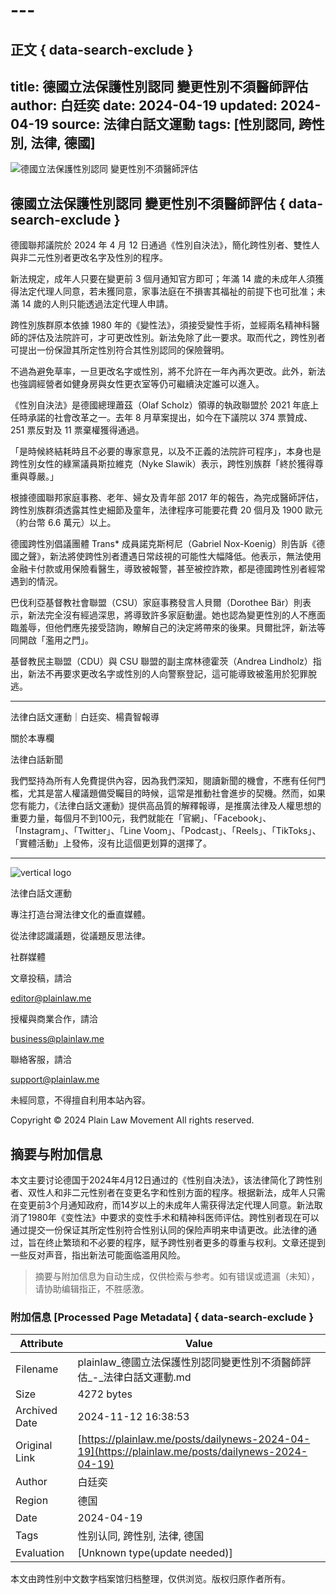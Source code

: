 # ---

## 正文 { data-search-exclude }

title: 德國立法保護性別認同 變更性別不須醫師評估
author: 白廷奕
date: 2024-04-19
updated: 2024-04-19
source: 法律白話文運動
tags: [性別認同, 跨性別, 法律, 德國]
---

![德國立法保護性別認同 變更性別不須醫師評估](https://images.ctfassets.net/3jfbqsyeg8et/1LEWMFlUVy9JzwdXj9iIhK/b33693164ddba3ca95fc700907c10cca/__________20230118_195911_1.jpg?w=88&h=88&fl=progressive&q=100&fm=jpg)

## 德國立法保護性別認同 變更性別不須醫師評估 { data-search-exclude }

德國聯邦議院於 2024 年 4 月 12 日通過《性別自決法》，簡化跨性別者、雙性人與非二元性別者更改名字及性別的程序。

新法規定，成年人只要在變更前 3 個月通知官方即可；年滿 14 歲的未成年人須獲得法定代理人同意，若未獲同意，家事法庭在不損害其福祉的前提下也可批准；未滿 14 歲的人則只能透過法定代理人申請。

跨性別族群原本依據 1980 年的《變性法》，須接受變性手術，並經兩名精神科醫師的評估及法院許可，才可更改性別。新法免除了此一要求。取而代之，跨性別者可提出一份保證其所定性別符合其性別認同的保險聲明。

不過為避免草率，一旦更改名字或性別，將不允許在一年內再次更改。此外，新法也強調經營者如健身房與女性更衣室等仍可繼續決定誰可以進入。

《性別自決法》是德國總理蕭茲（Olaf Scholz）領導的執政聯盟於 2021 年底上任時承諾的社會改革之一。去年 8 月草案提出，如今在下議院以 374 票贊成、251 票反對及 11 票棄權獲得通過。

「是時候終結耗時且不必要的專家意見，以及不正義的法院許可程序」，本身也是跨性別女性的綠黨議員斯拉維克（Nyke Slawik）表示，跨性別族群「終於獲得尊重與尊嚴。」

根據德國聯邦家庭事務、老年、婦女及青年部 2017 年的報告，為完成醫師評估，跨性別族群須透露其性史細節及童年，法律程序可能要花費 20 個月及 1900 歐元（約台幣 6.6 萬元）以上。

德國跨性別倡議團體 Trans\* 成員諾克斯柯尼（Gabriel Nox-Koenig）則告訴《德國之聲》，新法將使跨性別者遭遇日常歧視的可能性大幅降低。他表示，無法使用金融卡付款或用保險看醫生，導致被報警，甚至被控詐欺，都是德國跨性別者經常遇到的情況。

巴伐利亞基督教社會聯盟（CSU）家庭事務發言人貝爾（Dorothee Bär）則表示，新法完全沒有經過深思，將導致許多家庭動盪。她也認為變更性別的人不應面臨羞辱，但他們應先接受諮詢，瞭解自己的決定將帶來的後果。貝爾批評，新法等同開啟「濫用之門」。

基督教民主聯盟（CDU）與 CSU 聯盟的副主席林德霍茨（Andrea Lindholz）指出，新法不再要求更改名字或性別的人向警察登記，這可能導致被濫用於犯罪脫逃。

---

法律白話文運動｜白廷奕、楊貴智報導

關於本專欄

法律白話新聞

我們堅持為所有人免費提供內容，因為我們深知，閱讀新聞的機會，不應有任何門檻，尤其是當人權議題備受矚目的時候，這常是推動社會進步的契機。然而，如果您有能力，《法律白話文運動》提供高品質的解釋報導，是推廣法律及人權思想的重要力量，每個月不到100元，我們就能在「官網」、「Facebook」、「Instagram」、「Twitter」、「Line Voom」、「Podcast」、「Reels」、「TikToks」、「實體活動」上發佈，沒有比這個更划算的選擇了。

---

![vertical logo](https://static/ca618dc2541201067eb5d267fbdea21e/352f8/logo_vertical.png)

法律白話文運動

專注打造台灣法律文化的垂直媒體。

從法律認識議題，從議題反思法律。

社群媒體

文章投稿，請洽

[editor@plainlaw.me](mailto:editor@plainlaw.me)

授權與商業合作，請洽

[business@plainlaw.me](mailto:business@plainlaw.me)

聯絡客服，請洽

[support@plainlaw.me](mailto:support@plainlaw.me)

未經同意，不得擅自利用本站內容。

Copyright © 2024 Plain Law Movement All rights reserved.
<!-- tcd_original_link https://plainlaw.me/posts/dailynews-2024-04-19 -->
## 摘要与附加信息

<!-- tcd_abstract -->
本文主要讨论德国于2024年4月12日通过的《性别自决法》，该法律简化了跨性别者、双性人和非二元性别者在变更名字和性别方面的程序。根据新法，成年人只需在变更前3个月通知政府，而14岁以上的未成年人需获得法定代理人同意。新法取消了1980年《变性法》中要求的变性手术和精神科医师评估。跨性别者现在可以通过提交一份保证其所定性别符合性别认同的保险声明来申请更改。此法律的通过，旨在终止繁琐和不必要的程序，赋予跨性别者更多的尊重与权利。文章还提到一些反对声音，指出新法可能面临滥用风险。
<!-- tcd_abstract_end -->

> 摘要与附加信息为自动生成，仅供检索与参考。如有错误或遗漏（未知），请协助编辑指正，不胜感激。

### 附加信息 [Processed Page Metadata] { data-search-exclude }

| Attribute       | Value                                  |
|-----------------|----------------------------------------|
| Filename        | plainlaw_德國立法保護性別認同變更性別不須醫師評估_-_法律白話文運動.md                             |
| Size            | 4272 bytes                           |
| Archived Date   | 2024-11-12 16:38:53                             |
| Original Link   | [https://plainlaw.me/posts/dailynews-2024-04-19](https://plainlaw.me/posts/dailynews-2024-04-19)                       |
| Author          | 白廷奕                               |
| Region          | 德国                               |
| Date            | 2024-04-19                                 |
| Tags            | 性别认同, 跨性别, 法律, 德国                                 |
| Evaluation            | [Unknown type(update needed)]                                 |
<!-- tcd_table_end -->

本文由跨性别中文数字档案馆归档整理，仅供浏览。版权归原作者所有。
